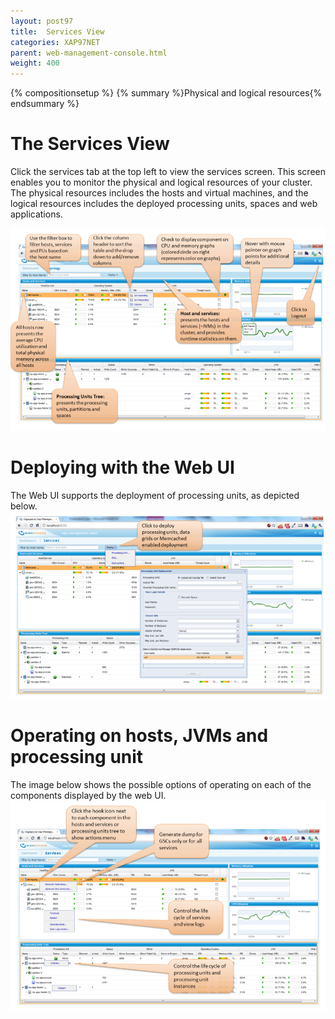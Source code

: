 ```yaml
---
layout: post97
title:  Services View
categories: XAP97NET
parent: web-management-console.html
weight: 400
---
```


{% compositionsetup %}
{% summary %}Physical and logical resources{% endsummary %}

# The Services View

Click the services tab at the top left to view the services screen. This screen enables you to monitor the physical and logical resources of your cluster. The physical resources includes the hosts and virtual machines, and the logical resources includes the deployed processing units, spaces and web applications.

![main801.png](/attachment_files/dotnet/main801.png)

# Deploying with the Web UI

The Web UI supports the deployment of processing units, as depicted below.
![deploy801.png](/attachment_files/dotnet/deploy801.png)

# Operating on hosts, JVMs and processing unit

The image below shows the possible options of operating on each of the components displayed by the web UI.
![actions801.png](/attachment_files/dotnet/actions801.png)
